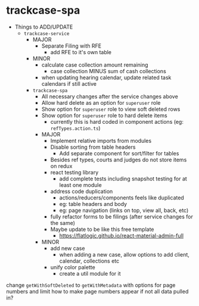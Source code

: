 # trackcase-spa

* Things to ADD/UPDATE
  * `trackcase-service`
    * MAJOR
      * Separate Filing with RFE
        * add RFE to it's own table
    * MINOR
      * calculate case collection amount remaining
        * case collection MINUS sum of cash collections
      * when updating hearing calendar, update related task calendars if still active
    * `trackcase-spa`
      * All necessary changes after the service changes above
      * Allow hard delete as an option for `superuser` role
      * Show option for `superuser` role to view soft deleted rows
      * Show option for `superuser` role to hard delete items
        * currently this is hard coded in component actions (eg: `refTypes.action.ts`)
      * MAJOR
        * Implement relative imports from modules
        * Disable sorting from table headers
          * Add separate component for sort/filter for tables
        * Besides ref types, courts and judges do not store items on redux
        * react testing library
          * add complete tests including snapshot testing for at least one module
        * address code duplication
          * actions/reducers/components feels like duplicated
          * eg: table headers and body
          * eg: page navigation (links on top, view all, back, etc)
        * fully refactor forms to be filings (after service changes for the same)
        * Maybe update to be like this free template
          * https://flatlogic.github.io/react-material-admin-full
      * MINOR
        * add new case
          * when adding a new case, allow options to add client, calendar, collections etc
        * unify color palette
          * create a util module for it

change `getWithSoftDeleted` to `getWithMetadata` with options for page numbers and limit
how to make page numbers appear if not all data pulled in?
